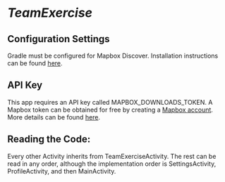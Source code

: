 # _TeamExercise_

## Configuration Settings

Gradle must be configured for Mapbox Discover. Installation instructions can be found 
[here](https://docs.mapbox.com/android/search/guides/install/).

## API Key

This app requires an API key called MAPBOX_DOWNLOADS_TOKEN. A Mapbox token can be obtained for free by creating a [Mapbox account](https://www.mapbox.com).
More details can be found [here](https://docs.mapbox.com/help/getting-started/access-tokens/).

## Reading the Code: 

Every other Activity inherits from TeamExerciseActivity. The rest can be read in any order,
although the implementation order is SettingsActivity, ProfileActivity, and then MainActivity.
